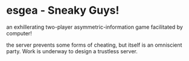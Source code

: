 # esgea - Sneaky Guys!

an exhillerating two-player asymmetric-information game facilitated by computer!

the server prevents some forms of cheating, but itself is an omniscient party. Work is underway to design a trustless server.
